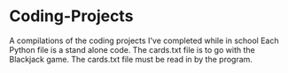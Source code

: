 # Coding-Projects
A compilations of the coding projects I've completed while in school
Each Python file is a stand alone code.
The cards.txt file is to go with the Blackjack game. The cards.txt file must be read in by the program.
